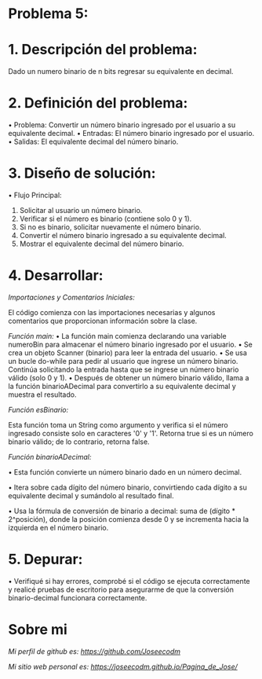 # **Problema 5:**

# **1. Descripción del problema:**
Dado un numero binario de n bits regresar su equivalente en decimal.

# **2. Definición del problema:**
•	Problema: Convertir un número binario ingresado por el usuario a su equivalente decimal.
•	Entradas: El número binario ingresado por el usuario.
•	Salidas: El equivalente decimal del número binario.

# **3. Diseño de solución:**
•	Flujo Principal:
1.	Solicitar al usuario un número binario.
2.	Verificar si el número es binario (contiene solo 0 y 1).
3.	Si no es binario, solicitar nuevamente el número binario.
4.	Convertir el número binario ingresado a su equivalente decimal.
5.	Mostrar el equivalente decimal del número binario.

 
# **4. Desarrollar:**
*Importaciones y Comentarios Iniciales:*

El código comienza con las importaciones necesarias y algunos comentarios que proporcionan información sobre la clase.

*Función main:*
•	La función main comienza declarando una variable numeroBin para almacenar el número binario ingresado por el usuario.
•	Se crea un objeto Scanner (binario) para leer la entrada del usuario.
•	Se usa un bucle do-while para pedir al usuario que ingrese un número binario. Continúa solicitando la entrada hasta que se ingrese un número binario válido (solo 0 y 1).
•	Después de obtener un número binario válido, llama a la función binarioADecimal para convertirlo a su equivalente decimal y muestra el resultado.

*Función esBinario:*
 
Esta función toma un String como argumento y verifica si el número ingresado consiste solo en caracteres '0' y '1'. Retorna true si es un número binario válido; de lo contrario, retorna false.
	
*Función binarioADecimal:*
 
•	Esta función convierte un número binario dado en un número decimal.

•	Itera sobre cada dígito del número binario, convirtiendo cada dígito a su equivalente decimal y sumándolo al resultado final.

•	Usa la fórmula de conversión de binario a decimal: suma de (dígito * 2^posición), donde la posición comienza desde 0 y se incrementa hacia la izquierda en el número binario.

# **5. Depurar:**
•	Verifiqué si hay errores, comprobé si el código se ejecuta correctamente y realicé pruebas de escritorio para asegurarme de que la conversión binario-decimal funcionara correctamente.
 
# **Sobre mi**
 *Mi perfil de github es: https://github.com/Joseecodm*

 *Mi sitio web personal es: https://joseecodm.github.io/Pagina_de_Jose/*